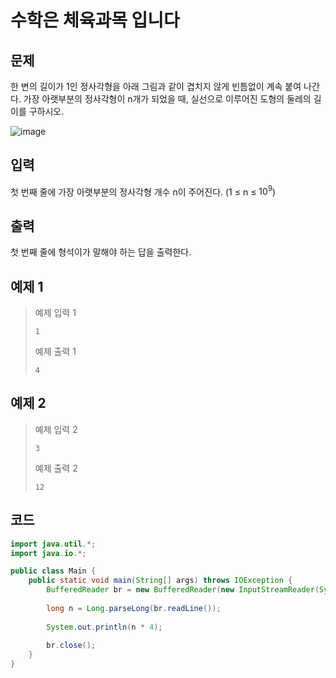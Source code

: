 # 수학은 체육과목 입니다

## 문제
한 변의 길이가 1인 정사각형을 아래 그림과 같이 겹치지 않게 빈틈없이 계속 붙여 나간다. 가장 아랫부분의 정사각형이 n개가 되었을 때, 실선으로 이루어진 도형의 둘레의 길이를 구하시오.

![image](https://github.com/user-attachments/assets/a4ee2633-fbab-4671-b0a6-99ed2e347f61)

## 입력
첫 번째 줄에 가장 아랫부분의 정사각형 개수 n이 주어진다. (1 ≤ n ≤ $10^9$)

## 출력
첫 번째 줄에 형석이가 말해야 하는 답을 출력한다.

## 예제 1

> 예제 입력 1
> ```
> 1
> ```
> 예제 출력 1
> ```
> 4
> ```

## 예제 2

> 예제 입력 2
> ```
> 3
> ```
> 예제 출력 2
> ```
> 12
> ```

## 코드
```java
import java.util.*;
import java.io.*;

public class Main {
    public static void main(String[] args) throws IOException {
	    BufferedReader br = new BufferedReader(new InputStreamReader(System.in));
	    
        long n = Long.parseLong(br.readLine());
        
        System.out.println(n * 4);
        
        br.close();
    }
}
```
